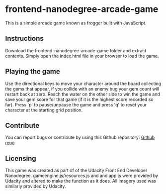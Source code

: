 # **frontend-nanodegree-arcade-game**
 This is a simple arcade game known as frogger bulit with JavaScript.  
 ## **Instructions**
Download the frontend-nanodegree-arcade-game folder and extract contents.
Simply open the index.html file in your browser to load the game.  

## **Playing the game**
Use the directional keys to move your character around the board collecting the gems that appear, if you collide with an enemy bug your gem count will restart back at zero.  Reach the water on the other side to win the game and save your gem score for that game (if it is the highest score recorded so far).
Press 'p' to pause/unpause the game and press 'q' to reset your character at the starting grid position.

## **Contribute**
You can report bugs or contribute by using this Github repository: [Github repo ](https://github.com/bobrobcpp/frontend-nanodegree-arcade-game-)

## **Licensing**
This game was created as part of of the Udacity Front End Developer Nanodegree.  gameengine.js/resources.js and and app.js were provided by Udacity and altered to make the function as it does.  All imagery used was similarly provided by Udacity.

